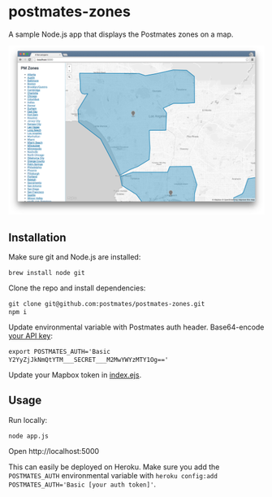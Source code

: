# postmates-zones

A sample Node.js app that displays the Postmates zones on a map.

![Screenshot](/public/ss.png)


## Installation

Make sure git and Node.js are installed:

    brew install node git

Clone the repo and install dependencies:

    git clone git@github.com:postmates/postmates-zones.git
    npm i

Update environmental variable with Postmates auth header. Base64-encode [your API key](https://postmates.com/developer/apikey):

    export POSTMATES_AUTH='Basic Y2YyZjJkNmQtYTM___SECRET___M2MwYWYzMTY1Og=='

Update your Mapbox token in [index.ejs](views/index.ejs#L24).

## Usage

Run locally:

    node app.js

Open http://localhost:5000

This can easily be deployed on Heroku. Make sure you add the `POSTMATES_AUTH` environmental variable with `heroku config:add POSTMATES_AUTH='Basic [your auth token]'`.

